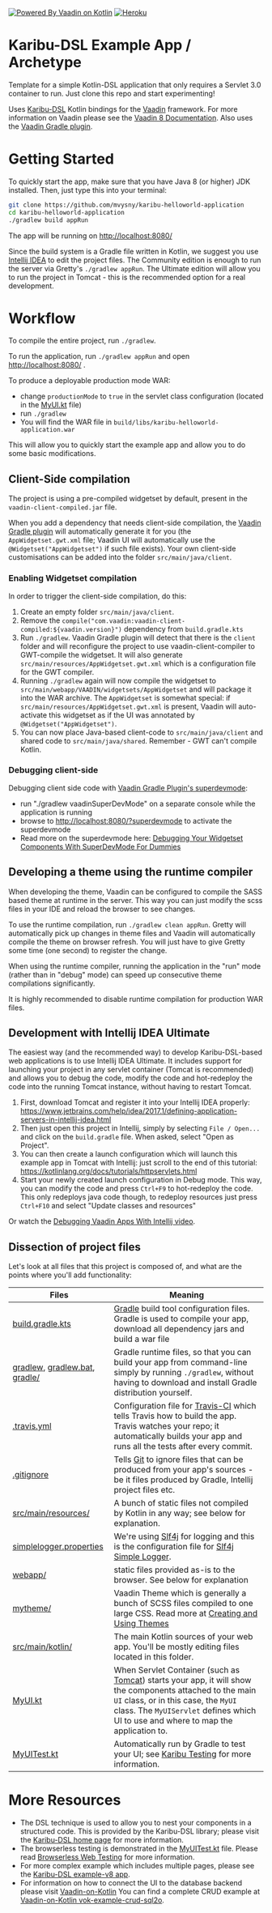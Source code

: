 [![Powered By Vaadin on Kotlin](http://vaadinonkotlin.eu/iconography/vok_badge.svg)](http://vaadinonkotlin.eu)
[![Heroku](https://heroku-badge.herokuapp.com/?app=karibu-helloworld-app&style=flat&svg=1)](https://karibu-helloworld-app.herokuapp.com/)

# Karibu-DSL Example App / Archetype

Template for a simple Kotlin-DSL application that only requires a Servlet 3.0 container to run.
Just clone this repo and start experimenting!

Uses [Karibu-DSL](https://github.com/mvysny/karibu-dsl) Kotlin bindings for
the [Vaadin](https://vaadin.com) framework. For more information on Vaadin please
see the [Vaadin 8 Documentation](https://vaadin.com/docs/v8/framework/tutorial.html).
Also uses the [Vaadin Gradle plugin](https://github.com/johndevs/gradle-vaadin-plugin/wiki).

# Getting Started

To quickly start the app, make sure that you have Java 8 (or higher) JDK installed. Then, just type this into your terminal:

```bash
git clone https://github.com/mvysny/karibu-helloworld-application
cd karibu-helloworld-application
./gradlew build appRun
```

The app will be running on [http://localhost:8080/](http://localhost:8080/)

Since the build system is a Gradle file written in Kotlin, we suggest you use [Intellij IDEA](https://www.jetbrains.com/idea/download)
to edit the project files. The Community edition is enough to run the server
via Gretty's `./gradlew appRun`. The Ultimate edition will allow you to run the project in Tomcat - this is the recommended
option for a real development.

# Workflow

To compile the entire project, run `./gradlew`.

To run the application, run `./gradlew appRun` and open [http://localhost:8080/](http://localhost:8080/) .

To produce a deployable production mode WAR:
- change `productionMode` to `true` in the servlet class configuration (located in the [MyUI.kt](src/main/kotlin/org/test/MyUI.kt) file)
- run `./gradlew`
- You will find the WAR file in `build/libs/karibu-helloworld-application.war`

This will allow you to quickly start the example app and allow you to do some basic modifications.

## Client-Side compilation

The project is using a pre-compiled widgetset by default, present in the `vaadin-client-compiled.jar` file.

When you add a dependency that needs client-side compilation, the [Vaadin Gradle plugin](https://github.com/johndevs/gradle-vaadin-plugin/wiki) will 
automatically generate it for you (the `AppWidgetset.gwt.xml` file; Vaadin UI
will automatically use the `@Widgetset("AppWidgetset")` if such file exists).
Your own client-side customisations can be added into
the folder `src/main/java/client`.

### Enabling Widgetset compilation

In order to trigger the client-side compilation, do this:

1. Create an empty folder `src/main/java/client`.
2. Remove the `compile("com.vaadin:vaadin-client-compiled:${vaadin.version}")` dependency from `build.gradle.kts`
3. Run `./gradlew`. Vaadin Gradle plugin will detect that there is the `client` folder and will
  reconfigure the project to use vaadin-client-compiler to GWT-compile the widgetset. It will also
  generate `src/main/resources/AppWidgetset.gwt.xml` which is a configuration file for the GWT compiler.
4. Running `./gradlew` again will now compile the widgetset to `src/main/webapp/VAADIN/widgetsets/AppWidgetset` and will package
  it into the WAR archive. The `AppWidgetset` is somewhat special: if `src/main/resources/AppWidgetset.gwt.xml` is present,
  Vaadin will auto-activate this widgetset as if the UI was annotated by `@Widgetset("AppWidgetset")`.
5. You can now place Java-based client-code to `src/main/java/client` and  shared code to `src/main/java/shared`. Remember -
   GWT can't compile Kotlin.

### Debugging client-side

Debugging client side code with [Vaadin Gradle Plugin's superdevmode](https://github.com/johndevs/gradle-vaadin-plugin/wiki/Tasks-and-configuration-DSL#vaadinsuperdevmode):
  - run "./gradlew vaadinSuperDevMode" on a separate console while the application is running
  - browse to [http://localhost:8080/?superdevmode](http://localhost:8080/?superdevmode) to activate the superdevmode
  - Read more on the superdevmode here: [Debugging Your Widgetset Components With SuperDevMode For Dummies](https://mvysny.github.io/Debugging-your-widgetset-components-with-superdevmode-for-dummies/)

## Developing a theme using the runtime compiler

When developing the theme, Vaadin can be configured to compile the SASS based
theme at runtime in the server. This way you can just modify the scss files in
your IDE and reload the browser to see changes.

To use the runtime compilation, run `./gradlew clean appRun`. Gretty will automatically
pick up changes in theme files and Vaadin will automatically compile the theme on
browser refresh. You will just have to give Gretty some time (one second) to register
the change.

When using the runtime compiler, running the application in the "run" mode 
(rather than in "debug" mode) can speed up consecutive theme compilations
significantly.

It is highly recommended to disable runtime compilation for production WAR files.

## Development with Intellij IDEA Ultimate

The easiest way (and the recommended way) to develop Karibu-DSL-based web applications is to use Intellij IDEA Ultimate.
It includes support for launching your project in any servlet container (Tomcat is recommended)
and allows you to debug the code, modify the code and hot-redeploy the code into the running Tomcat
instance, without having to restart Tomcat.

1. First, download Tomcat and register it into your Intellij IDEA properly: https://www.jetbrains.com/help/idea/2017.1/defining-application-servers-in-intellij-idea.html
2. Then just open this project in Intellij, simply by selecting `File / Open...` and click on the
   `build.gradle` file. When asked, select "Open as Project".
2. You can then create a launch configuration which will launch this example app in Tomcat with Intellij: just
   scroll to the end of this tutorial: https://kotlinlang.org/docs/tutorials/httpservlets.html
3. Start your newly created launch configuration in Debug mode. This way, you can modify the code
   and press `Ctrl+F9` to hot-redeploy the code. This only redeploys java code though, to
   redeploy resources just press `Ctrl+F10` and select "Update classes and resources"
   
Or watch the [Debugging Vaadin Apps With Intellij video](https://www.youtube.com/watch?v=M0Q7D03bYXc).

## Dissection of project files

Let's look at all files that this project is composed of, and what are the points where you'll add functionality:

| Files | Meaning
| ----- | -------
| [build.gradle.kts](build.gradle.kts) | [Gradle](https://gradle.org/) build tool configuration files. Gradle is used to compile your app, download all dependency jars and build a war file
| [gradlew](gradlew), [gradlew.bat](gradlew.bat), [gradle/](gradle) | Gradle runtime files, so that you can build your app from command-line simply by running `./gradlew`, without having to download and install Gradle distribution yourself.
| [.travis.yml](.travis.yml) | Configuration file for [Travis-CI](http://travis-ci.org/) which tells Travis how to build the app. Travis watches your repo; it automatically builds your app and runs all the tests after every commit.
| [.gitignore](.gitignore) | Tells [Git](https://git-scm.com/) to ignore files that can be produced from your app's sources - be it files produced by Gradle, Intellij project files etc.
| [src/main/resources/](src/main/resources) | A bunch of static files not compiled by Kotlin in any way; see below for explanation.
| [simplelogger.properties](src/main/resources/simplelogger.properties) | We're using [Slf4j](https://www.slf4j.org/) for logging and this is the configuration file for [Slf4j Simple Logger](https://www.slf4j.org/api/org/slf4j/impl/SimpleLogger.html).
| [webapp/](src/main/webapp) | static files provided as-is to the browser. See below for explanation
| [mytheme/](src/main/webapp/VAADIN/themes/mytheme) | Vaadin Theme which is generally a bunch of SCSS files compiled to one large CSS. Read more at [Creating and Using Themes](https://vaadin.com/docs/v8/framework/themes/themes-creating.html)
| [src/main/kotlin/](src/main/kotlin) | The main Kotlin sources of your web app. You'll be mostly editing files located in this folder.
| [MyUI.kt](src/main/kotlin/org/test/MyUI.kt) | When Servlet Container (such as [Tomcat](http://tomcat.apache.org/)) starts your app, it will show the components attached to the main `UI` class, or in this case, the `MyUI` class. The `MyUIServlet` defines which UI to use and where to map the application to.
| [MyUITest.kt](src/test/kotlin/org/test/MyUITest.kt) | Automatically run by Gradle to test your UI; see [Karibu Testing](https://github.com/mvysny/karibu-testing) for more information.

# More Resources

* The DSL technique is used to allow you to nest your components in a structured code. This is provided by the
  Karibu-DSL library; please visit the [Karibu-DSL home page](https://github.com/mvysny/karibu-dsl) for more information.
* The browserless testing is demonstrated in the [MyUITest.kt](src/test/kotlin/org/test/MyUITest.kt) file.
  Please read [Browserless Web Testing](https://github.com/mvysny/karibu-testing) for more information.
* For more complex example which includes multiple pages, please see the [Karibu-DSL example-v8 app](https://github.com/mvysny/karibu-dsl#quickstart).
* For information on how to connect the UI to the database backend please visit [Vaadin-on-Kotlin](http://www.vaadinonkotlin.eu/)
  You can find a complete CRUD example at [Vaadin-on-Kotlin vok-example-crud-sql2o](https://github.com/mvysny/vaadin-on-kotlin#example-project).
